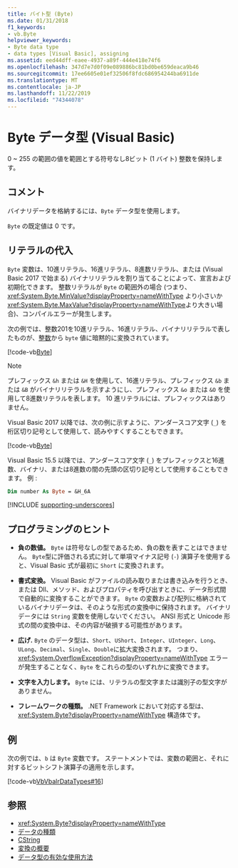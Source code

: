 ```yaml
---
title: バイト型 (Byte)
ms.date: 01/31/2018
f1_keywords:
- vb.Byte
helpviewer_keywords:
- Byte data type
- data types [Visual Basic], assigning
ms.assetid: eed44dff-eaee-4937-a89f-444e418e74f6
ms.openlocfilehash: 347d7e7d0f09e089886bc81bd0be659deaca9b46
ms.sourcegitcommit: 17ee6605e01ef32506f8fdc686954244ba6911de
ms.translationtype: MT
ms.contentlocale: ja-JP
ms.lasthandoff: 11/22/2019
ms.locfileid: "74344078"
---
```

# <a name="byte-data-type-visual-basic"></a>Byte データ型 (Visual Basic)

0 ~ 255 の範囲の値を範囲とする符号なし8ビット (1 バイト) 整数を保持します。

## <a name="remarks"></a>コメント

バイナリデータを格納するには、`Byte` データ型を使用します。  
  
`Byte` の既定値は 0 です。

## <a name="literal-assignments"></a>リテラルの代入

`Byte` 変数は、10進リテラル、16進リテラル、8進数リテラル、または (Visual Basic 2017 で始まる) バイナリリテラルを割り当てることによって、宣言および初期化できます。 整数リテラルが `Byte` の範囲外の場合 (つまり、<xref:System.Byte.MinValue?displayProperty=nameWithType> より小さいか <xref:System.Byte.MaxValue?displayProperty=nameWithType>より大きい場合)、コンパイルエラーが発生します。

次の例では、整数201を10進リテラル、16進リテラル、バイナリリテラルで表したものが、[整数](integer-data-type.md)から `byte` 値に暗黙的に変換されています。

[!code-vb[Byte](../../../../samples/snippets/visualbasic/language-reference/data-types/numeric-literals.vb#Byte)]

> [!NOTE]
> プレフィックス `&h` または `&H` を使用して、16進リテラル、プレフィックス `&b` または `&B` がバイナリリテラルを示すようにし、プレフィックス `&o` または `&O` を使用して8進数リテラルを表します。 10 進リテラルには、プレフィックスはありません。

Visual Basic 2017 以降では、次の例に示すように、アンダースコア文字 (`_`) を桁区切り記号として使用して、読みやすくすることもできます。

[!code-vb[Byte](../../../../samples/snippets/visualbasic/language-reference/data-types/numeric-literals.vb#ByteS)]  

Visual Basic 15.5 以降では、アンダースコア文字 (`_`) をプレフィックスと16進数、バイナリ、または8進数の間の先頭の区切り記号として使用することもできます。 例 :

```vb
Dim number As Byte = &H_6A
```

[!INCLUDE [supporting-underscores](../../../../includes/vb-separator-langversion.md)]

## <a name="programming-tips"></a>プログラミングのヒント

- **負の数値。** `Byte` は符号なしの型であるため、負の数を表すことはできません。 `Byte`型に評価される式に対して単項マイナス記号 (`-`) 演算子を使用すると、Visual Basic 式が最初に `Short` に変換されます。
  
- **書式変換。** Visual Basic がファイルの読み取りまたは書き込みを行うとき、または Dll、メソッド、およびプロパティを呼び出すときに、データ形式間で自動的に変換することができます。 `Byte` の変数および配列に格納されているバイナリデータは、そのような形式の変換中に保持されます。 バイナリデータには `String` 変数を使用しないでください。 ANSI 形式と Unicode 形式の間の変換中は、その内容が破損する可能性があります。

- **広げ.** `Byte` のデータ型は、`Short`、`UShort`、`Integer`、`UInteger`、`Long`、`ULong`、`Decimal`、`Single`、`Double`に拡大変換されます。 つまり、<xref:System.OverflowException?displayProperty=nameWithType> エラーが発生することなく、`Byte` をこれらの型のいずれかに変換できます。
  
- **文字を入力します。** `Byte` には、リテラルの型文字または識別子の型文字がありません。

- **フレームワークの種類。** .NET Framework において対応する型は、<xref:System.Byte?displayProperty=nameWithType> 構造体です。

## <a name="example"></a>例

 次の例では、`b` は `Byte` 変数です。 ステートメントでは、変数の範囲と、それに対するビットシフト演算子の適用を示します。

 [!code-vb[VbVbalrDataTypes#16](~/samples/snippets/visualbasic/VS_Snippets_VBCSharp/VbVbalrDataTypes/VB/Class1.vb#16)]  

## <a name="see-also"></a>参照

- <xref:System.Byte?displayProperty=nameWithType>
- [データの種類](../../../visual-basic/language-reference/data-types/index.md)
- [CString](../../../visual-basic/language-reference/functions/type-conversion-functions.md)
- [変換の概要](../../../visual-basic/language-reference/keywords/conversion-summary.md)
- [データ型の有効な使用方法](../../../visual-basic/programming-guide/language-features/data-types/efficient-use-of-data-types.md)
